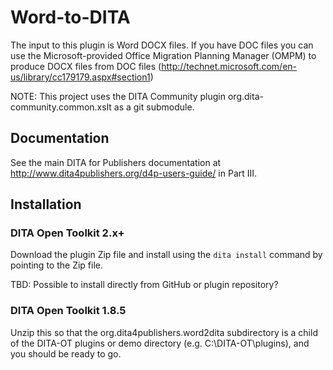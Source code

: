 # Word-to-DITA

The input to this plugin is Word DOCX files. If you have DOC files you can use
the Microsoft-provided Office Migration Planning Manager (OMPM) to produce DOCX files
from DOC files (http://technet.microsoft.com/en-us/library/cc179179.aspx#section1)

NOTE: This project uses the DITA Community plugin org.dita-community.common.xslt as a git
submodule. 

## Documentation

See the main DITA for Publishers documentation at http://www.dita4publishers.org/d4p-users-guide/ in Part III.

## Installation

### DITA Open Toolkit 2.x+

Download the plugin Zip file and install using the `dita install` command by pointing to the Zip file.

TBD: Possible to install directly from GitHub or plugin repository?

### DITA Open Toolkit 1.8.5

Unzip this so that the org.dita4publishers.word2dita subdirectory 
is a child of the DITA-OT plugins or demo directory (e.g. C:\DITA-OT\plugins\), and 
you should be ready to go. 


